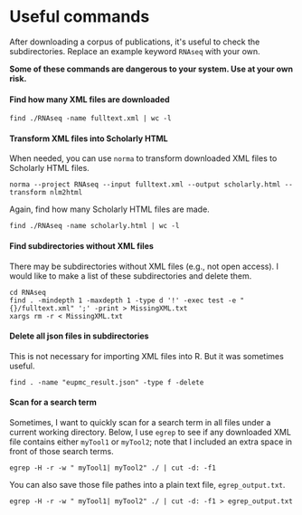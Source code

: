 # Useful commands
After downloading a corpus of publications, it's useful to check the subdirectories. Replace an example keyword `RNAseq` with your own.

**Some of these commands are dangerous to your system. Use at your own risk.**

#### Find how many XML files are downloaded
```
find ./RNAseq -name fulltext.xml | wc -l
```

#### Transform XML files into Scholarly HTML
When needed, you can use `norma` to transform downloaded XML files to Scholarly HTML files.

```
norma --project RNAseq --input fulltext.xml --output scholarly.html --transform nlm2html
```

Again, find how many Scholarly HTML files are made.

```
find ./RNAseq -name scholarly.html | wc -l
```

#### Find subdirectories without XML files
There may be subdirectories without XML files (e.g., not open access). I would like to make a list of these subdirectories and delete them.

```
cd RNAseq
find . -mindepth 1 -maxdepth 1 -type d '!' -exec test -e "{}/fulltext.xml" ';' -print > MissingXML.txt
xargs rm -r < MissingXML.txt
```

#### Delete all json files in subdirectories
This is not necessary for importing XML files into R. But it was sometimes useful.

```
find . -name "eupmc_result.json" -type f -delete
```

#### Scan for a search term
Sometimes, I want to quickly scan for a search term in all files under a current working directory. Below, I use `egrep` to see if any downloaded XML file contains either `myTool1` or `myTool2`; note that I included an extra space in front of those search terms.

```
egrep -H -r -w " myTool1| myTool2" ./ | cut -d: -f1
```

You can also save those file pathes into a plain text file, `egrep_output.txt`.

```
egrep -H -r -w " myTool1| myTool2" ./ | cut -d: -f1 > egrep_output.txt
```